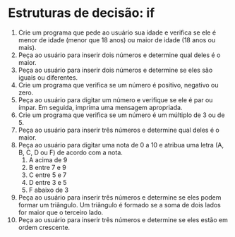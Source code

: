 # Estruturas de decisão: if

1. Crie um programa que pede ao usuário sua idade e verifica se ele é menor de idade (menor que 18 anos) ou maior de idade (18 anos ou mais).
2. Peça ao usuário para inserir dois números e determine qual deles é o maior.
3. Peça ao usuário para inserir dois números e determine se eles são iguais ou diferentes.
4. Crie um programa que verifica se um número é positivo, negativo ou zero.
5. Peça ao usuário para digitar um número e verifique se ele é par ou ímpar. Em seguida, imprima uma mensagem apropriada.
6. Crie um programa que verifica se um número é um múltiplo de 3 ou de 5.
7. Peça ao usuário para inserir três números e determine qual deles é o maior.
8. Peça ao usuário para digitar uma nota de 0 a 10 e atribua uma letra (A, B, C, D ou F) de acordo com a nota.
    1. A acima de 9
    2. B entre 7 e 9
    3. C entre 5 e 7
    4. D entre 3 e 5
    5. F abaixo de 3
9. Peça ao usuário para inserir três números e determine se eles podem formar um triângulo. Um triângulo é formado se a soma de dois lados for maior que o terceiro lado.
10. Peça ao usuário para inserir três números e determine se eles estão em ordem crescente.